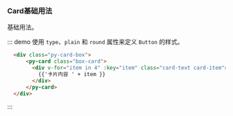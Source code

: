<style lang='scss' scoped>
  $prefixCls: "card";
  .contains {
    padding: 10px;
    margin-bottom: 20px;
    h3 {
      margin-top: 20px;
      margin-bottom: 10px;
    }
  }
  .py-card {
    &-box {
      padding: 10px;
      border: 1px solid #eee;
    }
  }
  .box-card {
    width: 480px;
    .#{$prefixCls}-text {
      font-size: 14px;
    }
    .#{$prefixCls}-item {
      padding: 18px 0;
    }
    .#{$prefixCls}-button {
      float: right;
    }
    .#{$prefixCls}-image {
      width: 100%;
      display: block;
    }
    .#{$prefixCls}-time {
      font-size: 13px;
      color: #999;
    }
    .clearfix {
      &:before,
      &:after {
        display: table;
        content: "";
      }
      &:after {
        clear: both;
      }
    }
  }
</style>

### Card基础用法

基础用法。

::: demo 使用 `type`、`plain` 和 `round` 属性来定义 `Button` 的样式。

```html
  <div class="py-card-box">
      <py-card class="box-card">
        <div v-for="item in 4" :key="item" class="card-text card-item">
          {{'卡片内容 ' + item }}
        </div>
      </py-card>
  </div>
```

:::

